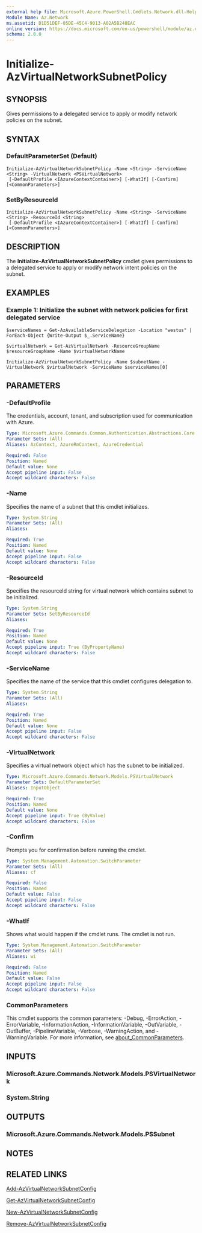 ```yaml
---
external help file: Microsoft.Azure.PowerShell.Cmdlets.Network.dll-Help.xml
Module Name: Az.Network
ms.assetid: D1D51DEF-05DE-45C4-9013-A02A5B248EAC
online version: https://docs.microsoft.com/en-us/powershell/module/az.network/initialize-azvirtualnetworksubnetpolicy
schema: 2.0.0
---
```


# Initialize-AzVirtualNetworkSubnetPolicy

## SYNOPSIS
Gives permissions to a delegated service to apply or modify network policies on the subnet.

## SYNTAX

### DefaultParameterSet (Default)
```
Initialize-AzVirtualNetworkSubnetPolicy -Name <String> -ServiceName <String> -VirtualNetwork <PSVirtualNetwork>
 [-DefaultProfile <IAzureContextContainer>] [-WhatIf] [-Confirm] [<CommonParameters>]
```

### SetByResourceId
```
Initialize-AzVirtualNetworkSubnetPolicy -Name <String> -ServiceName <String> -ResourceId <String>
 [-DefaultProfile <IAzureContextContainer>] [-WhatIf] [-Confirm] [<CommonParameters>]
```

## DESCRIPTION
The **Initialize-AzVirtualNetworkSubnetPolicy** cmdlet gives permissions to a delegated service to apply or modify network intent policies on the subnet.

## EXAMPLES

### Example 1: Initialize the subnet with network policies for first delegated service
```
$serviceNames = Get-AzAvailableServiceDelegation -Location "westus" | ForEach-Object {Write-Output $_.ServiceName}

$virtualNetwork = Get-AzVirtualNetwork -ResourceGroupName $resourceGroupName -Name $virtualNetworkName

Initialize-AzVirtualNetworkSubnetPolicy -Name $subnetName -VirtualNetwork $virtualNetwork -ServiceName $serviceNames[0]
```

## PARAMETERS

### -DefaultProfile
The credentials, account, tenant, and subscription used for communication with Azure.

```yaml
Type: Microsoft.Azure.Commands.Common.Authentication.Abstractions.Core.IAzureContextContainer
Parameter Sets: (All)
Aliases: AzContext, AzureRmContext, AzureCredential

Required: False
Position: Named
Default value: None
Accept pipeline input: False
Accept wildcard characters: False
```

### -Name
Specifies the name of a subnet that this cmdlet initializes.

```yaml
Type: System.String
Parameter Sets: (All)
Aliases:

Required: True
Position: Named
Default value: None
Accept pipeline input: False
Accept wildcard characters: False
```

### -ResourceId
Specifies the resourceId string for virtual network which contains subnet to be initialized.

```yaml
Type: System.String
Parameter Sets: SetByResourceId
Aliases:

Required: True
Position: Named
Default value: None
Accept pipeline input: True (ByPropertyName)
Accept wildcard characters: False
```

### -ServiceName
Specifies the name of the service that this cmdlet configures delegation to.

```yaml
Type: System.String
Parameter Sets: (All)
Aliases:

Required: True
Position: Named
Default value: None
Accept pipeline input: False
Accept wildcard characters: False
```

### -VirtualNetwork
Specifies a virtual network object which has the subnet to be initialized.

```yaml
Type: Microsoft.Azure.Commands.Network.Models.PSVirtualNetwork
Parameter Sets: DefaultParameterSet
Aliases: InputObject

Required: True
Position: Named
Default value: None
Accept pipeline input: True (ByValue)
Accept wildcard characters: False
```

### -Confirm
Prompts you for confirmation before running the cmdlet.

```yaml
Type: System.Management.Automation.SwitchParameter
Parameter Sets: (All)
Aliases: cf

Required: False
Position: Named
Default value: False
Accept pipeline input: False
Accept wildcard characters: False
```

### -WhatIf
Shows what would happen if the cmdlet runs.
The cmdlet is not run.

```yaml
Type: System.Management.Automation.SwitchParameter
Parameter Sets: (All)
Aliases: wi

Required: False
Position: Named
Default value: False
Accept pipeline input: False
Accept wildcard characters: False
```

### CommonParameters
This cmdlet supports the common parameters: -Debug, -ErrorAction, -ErrorVariable, -InformationAction, -InformationVariable, -OutVariable, -OutBuffer, -PipelineVariable, -Verbose, -WarningAction, and -WarningVariable. For more information, see [about_CommonParameters](http://go.microsoft.com/fwlink/?LinkID=113216).

## INPUTS

### Microsoft.Azure.Commands.Network.Models.PSVirtualNetwork

### System.String

## OUTPUTS

### Microsoft.Azure.Commands.Network.Models.PSSubnet

## NOTES

## RELATED LINKS

[Add-AzVirtualNetworkSubnetConfig](./Add-AzVirtualNetworkSubnetConfig.md)

[Get-AzVirtualNetworkSubnetConfig](./Get-AzVirtualNetworkSubnetConfig.md)

[New-AzVirtualNetworkSubnetConfig](./New-AzVirtualNetworkSubnetConfig.md)

[Remove-AzVirtualNetworkSubnetConfig](./Remove-AzVirtualNetworkSubnetConfig.md)
